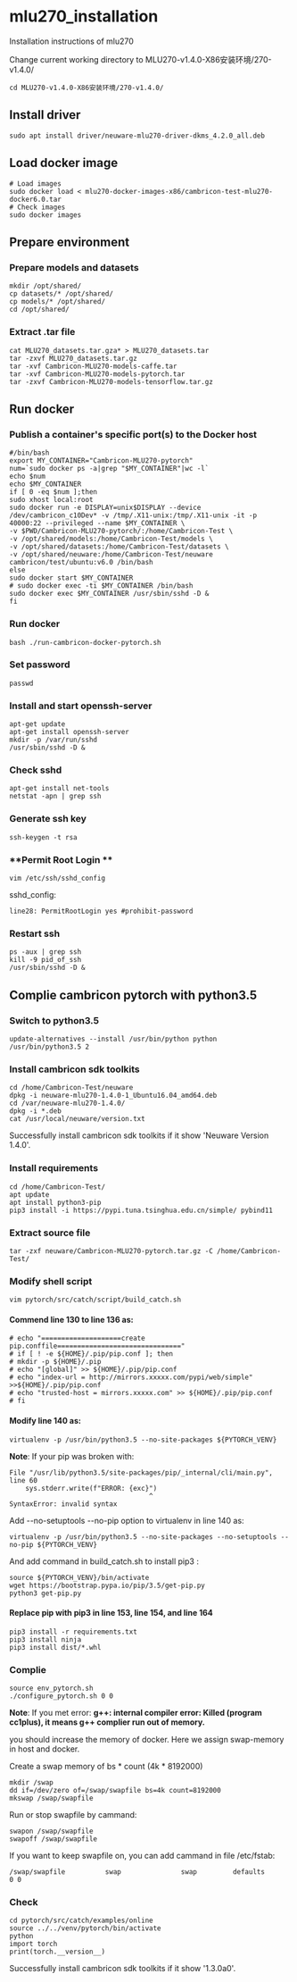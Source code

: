 # mlu270_installation
Installation instructions of mlu270

Change current working directory to MLU270-v1.4.0-X86安装环境/270-v1.4.0/
```
cd MLU270-v1.4.0-X86安装环境/270-v1.4.0/
```

## **Install driver**
```
sudo apt install driver/neuware-mlu270-driver-dkms_4.2.0_all.deb
```
## **Load docker image**
```
# Load images
sudo docker load < mlu270-docker-images-x86/cambricon-test-mlu270-docker6.0.tar
# Check images
sudo docker images
```

## **Prepare environment**
### **Prepare models and datasets**
```
mkdir /opt/shared/
cp datasets/* /opt/shared/ 
cp models/* /opt/shared/ 
cd /opt/shared/
```
### **Extract .tar file**
```
cat MLU270_datasets.tar.gza* > MLU270_datasets.tar
tar -zxvf MLU270_datasets.tar.gz
tar -xvf Cambricon-MLU270-models-caffe.tar
tar -xvf Cambricon-MLU270-models-pytorch.tar
tar -zxvf Cambricon-MLU270-models-tensorflow.tar.gz
```

## **Run docker**
### **Publish a container's specific port(s) to the Docker host**
```
#/bin/bash
export MY_CONTAINER="Cambricon-MLU270-pytorch"
num=`sudo docker ps -a|grep "$MY_CONTAINER"|wc -l`
echo $num
echo $MY_CONTAINER
if [ 0 -eq $num ];then
sudo xhost local:root
sudo docker run -e DISPLAY=unix$DISPLAY --device /dev/cambricon_c10Dev* -v /tmp/.X11-unix:/tmp/.X11-unix -it -p 40000:22 --privileged --name $MY_CONTAINER \
-v $PWD/Cambricon-MLU270-pytorch/:/home/Cambricon-Test \
-v /opt/shared/models:/home/Cambricon-Test/models \
-v /opt/shared/datasets:/home/Cambricon-Test/datasets \
-v /opt/shared/neuware:/home/Cambricon-Test/neuware cambricon/test/ubuntu:v6.0 /bin/bash
else
sudo docker start $MY_CONTAINER
# sudo docker exec -ti $MY_CONTAINER /bin/bash
sudo docker exec $MY_CONTAINER /usr/sbin/sshd -D &
fi
```

### **Run docker**
```
bash ./run-cambricon-docker-pytorch.sh
```
### Set password
```
passwd
```
### **Install and start openssh-server**
```
apt-get update
apt-get install openssh-server
mkdir -p /var/run/sshd
/usr/sbin/sshd -D &
```
### **Check sshd**
```
apt-get install net-tools
netstat -apn | grep ssh
```
### Generate ssh key
```
ssh-keygen -t rsa
```

### **Permit Root Login **
```
vim /etc/ssh/sshd_config 
```
sshd_config:
```
line28: PermitRootLogin yes #prohibit-password
```

### **Restart ssh**
```
ps -aux | grep ssh
kill -9 pid_of_ssh
/usr/sbin/sshd -D &
```

## **Complie cambricon pytorch with python3.5**
### **Switch to python3.5**
```
update-alternatives --install /usr/bin/python python /usr/bin/python3.5 2
```

### **Install cambricon sdk toolkits**
```
cd /home/Cambricon-Test/neuware
dpkg -i neuware-mlu270-1.4.0-1_Ubuntu16.04_amd64.deb
cd /var/neuware-mlu270-1.4.0/
dpkg -i *.deb
cat /usr/local/neuware/version.txt
```
Successfully install cambricon sdk toolkits if it show 'Neuware Version 1.4.0'.

### **Install requirements**
```
cd /home/Cambricon-Test/
apt update
apt install python3-pip
pip3 install -i https://pypi.tuna.tsinghua.edu.cn/simple/ pybind11
```

### **Extract source file**
```
tar -zxf neuware/Cambricon-MLU270-pytorch.tar.gz -C /home/Cambricon-Test/
```

### **Modify shell script**
```
vim pytorch/src/catch/script/build_catch.sh
```
#### Commend line 130 to line 136 as:
```
# echo "====================create pip.conffile==============================="
# if [ ! -e ${HOME}/.pip/pip.conf ]; then
# mkdir -p ${HOME}/.pip
# echo "[global]" >> ${HOME}/.pip/pip.conf
# echo "index-url = http://mirrors.xxxxx.com/pypi/web/simple" >>${HOME}/.pip/pip.conf
# echo "trusted-host = mirrors.xxxxx.com" >> ${HOME}/.pip/pip.conf
# fi
```

#### Modify line 140 as:
```
virtualenv -p /usr/bin/python3.5 --no-site-packages ${PYTORCH_VENV}
```
**Note**: If your pip was broken with:
```
File "/usr/lib/python3.5/site-packages/pip/_internal/cli/main.py", line 60
    sys.stderr.write(f"ERROR: {exc}")
                                   ^
SyntaxError: invalid syntax
```
Add --no-setuptools --no-pip option to virtualenv in line 140 as:
```
virtualenv -p /usr/bin/python3.5 --no-site-packages --no-setuptools --no-pip ${PYTORCH_VENV}
```
And add command in build_catch.sh to install pip3 :
```
source ${PYTORCH_VENV}/bin/activate
wget https://bootstrap.pypa.io/pip/3.5/get-pip.py
python3 get-pip.py
```

#### Replace pip with pip3 in line 153, line 154, and line 164
```
pip3 install -r requirements.txt
pip3 install ninja
pip3 install dist/*.whl
```

### **Complie**
```
source env_pytorch.sh
./configure_pytorch.sh 0 0
```

**Note**: If you met error: **g++: internal compiler error: Killed (program cc1plus), it means g++ complier run out of memory.**

you should increase the memory of docker. Here we assign swap-memory in host and docker.

Create a swap memory of bs * count (4k * 8192000)
```
mkdir /swap
dd if=/dev/zero of=/swap/swapfile bs=4k count=8192000
mkswap /swap/swapfile
```

Run or stop swapfile by cammand:
```
swapon /swap/swapfile 
swapoff /swap/swapfile
```

If you want to keep swapfile on, you can add cammand in file /etc/fstab:
```
/swap/swapfile          swap               swap         defaults           0 0
```

### **Check**
```
cd pytorch/src/catch/examples/online
source ../../venv/pytorch/bin/activate
python
import torch
print(torch.__version__)
```
Successfully install cambricon sdk toolkits if it show '1.3.0a0'.
